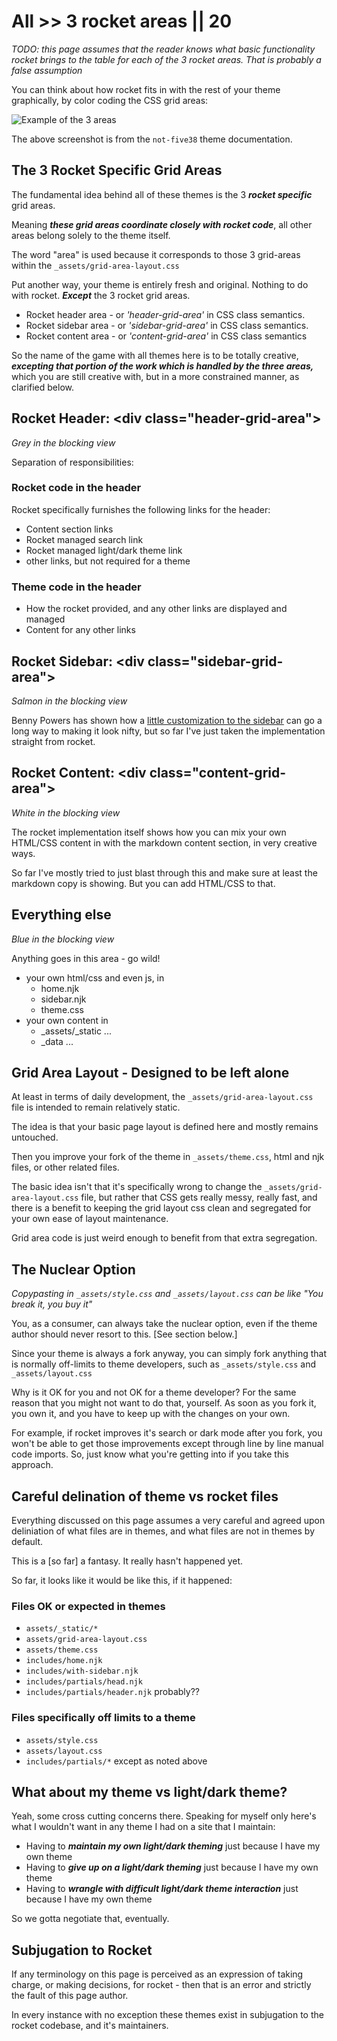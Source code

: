 # All >> 3 rocket areas || 20

_TODO: this page assumes that the reader knows what basic functionality rocket brings to the table for each of the 3 rocket areas. That is probably a false assumption_

You can think about how rocket fits in with the rest of your theme graphically, by color coding the CSS grid areas:

<img class="bordered" src="/_merged_assets/_static/images/not-five38-grid-area-1000.jpg" alt="Example of the 3 areas" />

The above screenshot is from the `not-five38` theme documentation.

## The 3 Rocket Specific Grid Areas

The fundamental idea behind all of these themes is the 3 _**rocket specific**_ grid areas.

Meaning _**these grid areas coordinate closely with rocket code**_, all other areas belong solely to the theme itself.

The word "area" is used because it corresponds to those 3 grid-areas within the `_assets/grid-area-layout.css`

Put another way, your theme is entirely fresh and original. Nothing to do with rocket. _**Except**_ the 3 rocket grid areas.

- Rocket header area - or _'header-grid-area'_ in CSS class semantics.
- Rocket sidebar area - or _'sidebar-grid-area'_ in CSS class semantics.
- Rocket content area - or _'content-grid-area'_ in CSS class semantics

So the name of the game with all themes here is to be totally creative, _**excepting that portion of the work which is handled by the three areas,**_ which you are still creative with, but in a more constrained manner, as clarified below.

## Rocket Header: \<div class="header-grid-area"\>

_Grey in the blocking view_

Separation of responsibilities:

### Rocket code in the header

Rocket specifically furnishes the following links for the header:

- Content section links
- Rocket managed search link
- Rocket managed light/dark theme link
- other links, but not required for a theme

### Theme code in the header

- How the rocket provided, and any other links are displayed and managed
- Content for any other links

## Rocket Sidebar: \<div class="sidebar-grid-area"\>

_Salmon in the blocking view_

Benny Powers has shown how a [little customization to the sidebar](https://apolloelements.dev/blog/todo-app/#the-end-result) can go a long way to making it look nifty, but so far I've just taken the implementation straight from rocket.

## Rocket Content: \<div class="content-grid-area"\>

_White in the blocking view_

The rocket implementation itself shows how you can mix your own HTML/CSS content in with the markdown content section, in very creative ways.

So far I've mostly tried to just blast through this and make sure at least the markdown copy is showing. But you can add HTML/CSS to that.

## Everything else

_Blue in the blocking view_

Anything goes in this area - go wild!

- your own html/css and even js, in
  - home.njk
  - sidebar.njk
  - theme.css
- your own content in
  - _assets/_static ...
  - _data ...

## Grid Area Layout - Designed to be left alone

At least in terms of daily development, the `_assets/grid-area-layout.css` file is intended to remain relatively static.

The idea is that your basic page layout is defined here and mostly remains untouched. 

Then you improve your fork of the theme in  `_assets/theme.css`, html and njk files, or other related files.

The basic idea isn't that it's specifically wrong to change the  `_assets/grid-area-layout.css` file, but rather that CSS gets really messy, really fast, and there is a benefit to keeping the grid layout css clean and segregated for your own ease of layout maintenance.

Grid area code is just weird enough to benefit from that extra segregation.

## The Nuclear Option

_Copypasting in `_assets/style.css` and `_assets/layout.css` can be like "You break it, you buy it"_

You, as a consumer, can always take the nuclear option, even if the theme author should never resort to this. [See section below.]

Since your theme is always a fork anyway, you can simply fork anything that is normally off-limits to theme developers, such as `_assets/style.css` and `_assets/layout.css`

Why is it OK for you and not OK for a theme developer? For the same reason that you might not want to do that, yourself. As soon as you fork it, you own it, and you have to keep up with the changes on your own.

For example, if rocket improves it's search or dark mode after you fork, you won't be able to get those improvements except through line by line manual code imports. So, just know what you're getting into if you take this approach.

## Careful delination of theme vs rocket files

Everything discussed on this page assumes a very careful and agreed upon deliniation of what files are in themes, and what files are not in themes by default.

This is a [so far] a fantasy. It really hasn't happened yet.

So far, it looks like it would be like this, if it happened:

### Files OK or expected in themes

- `assets/_static/*`
- `assets/grid-area-layout.css`
- `assets/theme.css`
- `includes/home.njk`
- `includes/with-sidebar.njk`
- `includes/partials/head.njk`
- `includes/partials/header.njk` probably??

### Files specifically off limits to a theme

- `assets/style.css`
- `assets/layout.css`
- `includes/partials/*` except as noted above

## What about my theme vs light/dark theme?

Yeah, some cross cutting concerns there. Speaking for myself only here's what I wouldn't want in any theme I had on a site that I maintain:

- Having to _**maintain my own light/dark theming**_ just because I have my own theme
- Having to _**give up on a light/dark theming**_ just because I have my own theme
- Having to  _**wrangle with difficult light/dark theme interaction**_ just because I have my own theme

So we gotta negotiate that, eventually.

## Subjugation to Rocket

If any terminology on this page is perceived as an expression of taking charge, or making decisions, for rocket - then that is an error and strictly the fault of this page author.

In every instance with no exception these themes exist in subjugation to the rocket codebase, and it's maintainers.